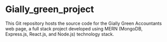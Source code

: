 # Gially_green_project
This Git repository hosts the source code for the Gially Green Accountants web page, a full stack project developed using MERN (MongoDB, Express.js, React.js, and Node.js) technology stack.
